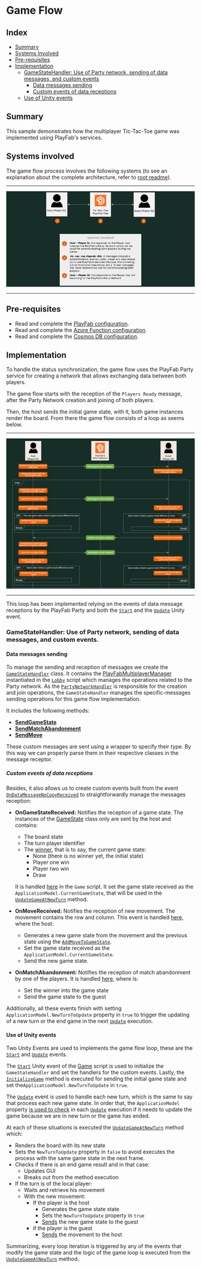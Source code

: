 # Game Flow

## Index

- [Summary][summary]
- [Systems Involved][systems-involved]
- [Pre-requisites][pre-requisites]
- [Implementation][implementation]
  - [GameStateHandler: Use of Party network, sending of data messages, and custom events][gamestatehandler-use-of-party-network-sending-of-data-messages-and-custom-events]
    - [Data messages sending][data-messages-sending]
    - [Custom events of data receptions][custom-events-of-data-receptions]
  - [Use of Unity events][use-of-unity-events]

## Summary

This sample demonstrates how the multiplayer Tic-Tac-Toe game was implemented using PlayFab's services.

## Systems involved

The game flow process involves the following systems (to see an explanation about the complete architecture, refer to [root readme][root-readme]).

---

<p align="center">
  <img src="./document-assets/images/diagrams/game-flow-systems-involved.png" />
</p>

---

## Pre-requisites

- Read and complete the [PlayFab configuration][playfab-config-readme].
- Read and complete the [Azure Function configuration][azure-function-config-readme].
- Read and complete the [Cosmos DB configuration][cosmos-db-config-readme].

## Implementation

To handle the status synchronization, the game flow uses the PlayFab Party service for creating a network that allows exchanging data between both players.

The game flow starts with the reception of the `Players Ready` message, after the Party Network creation and joining of both players.

Then, the host sends the initial game state, with it, both game instances render the board.
From there the game flow consists of a loop as seems below.

---

![alt-text][game-flow-diagram-01]

---

This loop has been implemented relying on the events of data message receptions by the PlayFab Party and both the [`Start`][unity-event-start] and the [`Update`][unity-event-update] Unity event.

### GameStateHandler: Use of Party network, sending of data messages, and custom events.

#### Data messages sending

To manage the sending and reception of messages we create the [`GameStateHandler`][game-state-handler] class. It contains the [PlayFabMultiplayerManager][playfab-multiplayer-manager] instantiated in the [`Lobby`][lobby-party-network-handler-instantiating] script which manages the operations related to the Party network. As the [`PartyNetworkHandler`][party-network-handler] is responsible for the creation and join operations, the `GameStateHandler` manages the specific-messages sending operations for this game flow implementation.

It includes the following methods:

- [**SendGameState**][game-state-handler-send-game-state]
- [**SendMatchAbandonment**][game-state-handler-send-match-abandonment]
- [**SendMove**][game-state-handler-send-move]

These custom messages are sent using a wrapper to specify their type. By this way we can properly parse them in their respective classes in the message receptor.

##### Custom events of data receptions

Besides, it also allows us to create custom events built from the event [`OnDataMessageNoCopyReceived`][game-state-handler-on-data-message-no-copy-received] to straightforwardly manage the messages reception:

- **OnGameStateReceived:** Notifies the reception of a game state.
  The instances of the [GameState][game-class-model] class only are sent by the host and contains:

  - The board state
  - The turn player identifier
  - The [winner][game-winner-type], that is to say, the current game state:
    - None (there is no winner yet, the initial state)
    - Player one win
    - Player two win
    - Draw

  It is handled [here][game-class-on-game-state-received] in the `Game` script. It set the game state received as the `ApplicationModel.CurrentGameState`, that will be used in the [`UpdateGameAtNewTurn`][game-class-update-game-at-new-turn] method.

- **OnMoveReceived:** Notifies the reception of  new movement.
  The movement contains the row and column.
  This event is handled [here][game-class-on-move-received], where the host:

  - Generates a new game state from the movement and the previous state using the [`AddMoveToGameState`][game-class-add-move-to-game-state].
  - Set the game state received as the `ApplicationModel.CurrentGameState`.
  - Send the new game state.
  
- **OnMatchAbandonment:** Notifies the reception of match abandonment by one of the players.
  It is handled [here][game-class-on-match-abandonment], where is:

  - Set the winner into the game state
  - Send the game state to the guest

Additionally, all these events finish with setting `ApplicationModel.NewTurnToUpdate` property in `true` to trigger the updating of a new turn or the end game in the next [`Update`][unity-event-update] execution.

#### Use of Unity events

Two Unity Events are used to implements the game flow loop, these are the [`Start`][unity-event-start] and [`Update`][unity-event-update] events.

The [`Start`][game-class-start] Unity event of the [Game][game-class-file] script is used to initialize the `GameStateHandler` and set the handlers for the custom events. Lastly, the [`InitializeGame`][game-class-initialize-game] method is executed for sending the initial game state and set the`ApplicationModel.NewTurnToUpdate` in `true`.

The [`Update`][unity-event-update] event is used to handle each new turn, which is the same to say that process each new game state. In order that, the `ApplicationModel` property [is used to check][game-class-update] in each [`Update`][unity-event-update] execution if it needs to update the game because we are in new turn or the game has ended. 

At each of these situations is executed the [`UpdateGameAtNewTurn`][game-class-update-game-at-new-turn] method which:

- Renders the board with its new state
- Sets the `NewTurnToUpdate` property in `false` to avoid executes the process with the same game state in the next frame.
- Checks if there is an end game result and in that case:
  - Updates GUI 
  - Breaks out from the method execution
- If the turn is of the local player:
  - Waits and retrieve his movement
  - With the new movement:
    - If the player is the host 
      - Generates the game state state
      - Sets the `NewTurnToUpdate` property in `true`
      - [Sends][game-class-handle-new-local-move] the new game state to the guest
    - if the player is the guest
      - [Sends][game-class-handle-new-local-move] the movement to the host

Summarizing, every loop iteration is triggered by any of the events that modify the game state and the logic of the game loop is executed from the [`UpdateGameAtNewTurn`][game-class-update-game-at-new-turn] method.


<!-- IMAGES -->
[game-flow-diagram-01]: ./document-assets/images/diagrams/game-flow-diagram-01.png

<!-- READMEs -->
[playfab-config-readme]: ./TicTacToe/README.md
[azure-function-config-readme]: ./AzureFunctions/README.md
[cosmos-db-config-readme]: ./AzureFunctions/cosmos-db-configuration.md
[root-readme]: README.md

<!-- Game Class-->
[game-class-file]: ./TicTacToe/Assets/Scripts/Game.cs
[game-class-start]: ./TicTacToe/Assets/Scripts/Game.cs#L52
[game-class-update]: ./TicTacToe/Assets/Scripts/Game.cs#L77
[game-class-on-game-state-received]: ./TicTacToe/Assets/Scripts/Game.cs#L133
[game-class-on-move-received]: ./TicTacToe/Assets/Scripts/Game.cs#L139
[game-class-on-match-abandonment]: ./TicTacToe/Assets/Scripts/Game.cs#L21
[game-class-initialize-game]: ./TicTacToe/Assets/Scripts/Game.cs#L158
[game-class-update-game-at-new-turn]: ./TicTacToe/Assets/Scripts/Game.cs#L168
[game-class-handle-new-local-move]: ./TicTacToe/Assets/Scripts/Game.cs#L200
[game-class-add-move-to-game-state]: ./TicTacToe/Assets/Scripts/Game.cs#L213

<!-- Lobby Class -->
[lobby-party-network-handler-instantiating]: ./TicTacToe/Assets/Scripts/Lobby.cs#L55

<!-- Models -->

[game-class-model]: ./TicTacToe/Assets/Scripts/Models/GameState.cs
[game-winner-type]: ./TicTacToe/Assets/Scripts/Helpers/Game/GameWinnerType.cs

<!-- Handlers -->
[game-state-handler]: ./TicTacToe/Assets/Scripts/Handlers/GameStateHandler.cs
[game-state-handler-on-data-message-no-copy-received]: ./TicTacToe/Assets/Scripts/Handlers/GameStateHandler.cs#L42
[game-state-handler-send-data-message]: ./TicTacToe/Assets/Scripts/Handlers/GameStateHandler.cs#L60
[game-state-handler-send-game-state]: ./TicTacToe/Assets/Scripts/Handlers/GameStateHandler.cs#L66
[game-state-handler-send-match-abandonment]: ./TicTacToe/Assets/Scripts/Handlers/GameStateHandler.cs#L75
[game-state-handler-send-move]: ./TicTacToe/Assets/Scripts/Handlers/GameStateHandler.cs#L84
[game-status-handler-make-move]: ./TicTacToe/Assets/Scripts/Handlers/GameStatusHandler.cs#L46
[party-network-handler]: ./TicTacToe/Assets/Scripts/Handlers/PartyNetworkHandler.cs

<!-- Index -->
[summary]: #summary
[systems-involved]: #systems-involved
[pre-requisites]: #pre-requisites
[implementation]: #implementation
[gamestatehandler-use-of-party-network-sending-of-data-messages-and-custom-events]: #gamestatehandler-use-of-party-network-sending-of-data-messages-and-custom-events
[data-messages-sending]: #data-messages-sending
[custom-events-of-data-receptions]: #custom-events-of-data-receptions
[use-of-unity-events]: #use-of-unity-events

<!-- External -->

[unity-event-start]: https://docs.unity3d.com/ScriptReference/MonoBehaviour.Start.html
[unity-event-update]: https://docs.unity3d.com/ScriptReference/MonoBehaviour.Update.html
[playfab-multiplayer-manager]: https://docs.microsoft.com/gaming/playfab/features/multiplayer/networking/reference/unity-party-api/classes/playfabmultiplayermanager/
